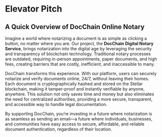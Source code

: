 # Elevator Pitch

## A Quick Overview of DocChain Online Notary

Imagine a world where notarizing a document is as simple as clicking a button, no matter where you are. Our project, the **DocChain Digital Notary Service**, brings notarization into the digital age by leveraging the security and transparency of blockchain technology. Traditional notary processes are outdated, requiring in-person appointments, paper documents, and high fees, creating barriers that are costly, inefficient, and inaccessible to many. 

DocChain transforms this experience. With our platform, users can securely notarize and verify documents online, 24/7, without leaving their homes. Each document is cryptographically hashed and stored on the Stellar blockchain, making it tamper-proof and instantly verifiable by anyone, anywhere. This solution not only saves time and money but also eliminates the need for centralized authorities, providing a more secure, transparent, and accessible way to handle legal documentation.

By supporting DocChain, you’re investing in a future where notarization is as seamless as sending an email—a future where individuals, businesses, and communities have easy access to secure, affordable, and reliable document authentication, regardless of their location.

